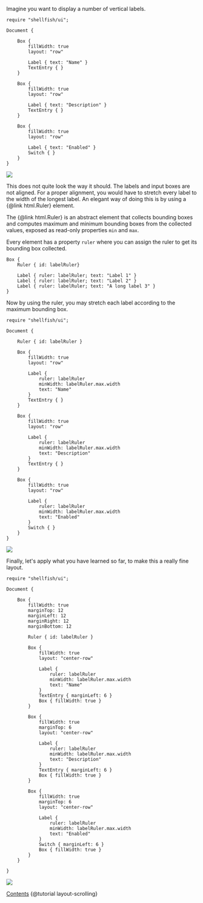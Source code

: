 Imagine you want to display a number of vertical labels.

```
require "shellfish/ui";

Document {

    Box {
        fillWidth: true
        layout: "row"

        Label { text: "Name" }
        TextEntry { }
    }

    Box {
        fillWidth: true
        layout: "row"

        Label { text: "Description" }
        TextEntry { }
    }

    Box {
        fillWidth: true
        layout: "row"

        Label { text: "Enabled" }
        Switch { }
    }
}
```

![](images/layout-ruler-01.png)

This does not quite look the way it should. The labels and input boxes are
not aligned. For a proper alignment, you would have to stretch every label
to the width of the longest label. An elegant way of doing this is by using
a {@link html.Ruler} element.

The {@link html.Ruler} is an abstract element that collects bounding boxes and computes
maximum and minimum bounding boxes from the collected values, exposed as read-only
properties `min` and `max`.

Every element has a property `ruler` where you can assign the ruler to get its
bounding box collected.

```
Box {
    Ruler { id: labelRuler}

    Label { ruler: labelRuler; text: "Label 1" }
    Label { ruler: labelRuler; text: "Label 2" }
    Label { ruler: labelRuler; text: "A long label 3" }
}
```

Now by using the ruler, you may stretch each label according to the maximum bounding box.

```
require "shellfish/ui";

Document {

    Ruler { id: labelRuler }

    Box {
        fillWidth: true
        layout: "row"

        Label {
            ruler: labelRuler
            minWidth: labelRuler.max.width
            text: "Name"
        }
        TextEntry { }
    }

    Box {
        fillWidth: true
        layout: "row"

        Label {
            ruler: labelRuler
            minWidth: labelRuler.max.width
            text: "Description"
        }
        TextEntry { }
    }

    Box {
        fillWidth: true
        layout: "row"

        Label {
            ruler: labelRuler
            minWidth: labelRuler.max.width
            text: "Enabled"
        }
        Switch { }
    }
}
```

![](images/layout-ruler-02.png)

Finally, let's apply what you have learned so far, to make this a really fine
layout.

```
require "shellfish/ui";

Document {

    Box {
        fillWidth: true
        marginTop: 12
        marginLeft: 12
        marginRight: 12
        marginBottom: 12

        Ruler { id: labelRuler }

        Box {
            fillWidth: true
            layout: "center-row"

            Label {
                ruler: labelRuler
                minWidth: labelRuler.max.width
                text: "Name"
            }
            TextEntry { marginLeft: 6 }
            Box { fillWidth: true }
        }

        Box {
            fillWidth: true
            marginTop: 6
            layout: "center-row"

            Label {
                ruler: labelRuler
                minWidth: labelRuler.max.width
                text: "Description"
            }
            TextEntry { marginLeft: 6 }
            Box { fillWidth: true }
        }

        Box {
            fillWidth: true
            marginTop: 6
            layout: "center-row"

            Label {
                ruler: labelRuler
                minWidth: labelRuler.max.width
                text: "Enabled"
            }
            Switch { marginLeft: 6 }
            Box { fillWidth: true }
        }
    }

}
```

![](images/layout-ruler-03.png)

<div class="navstrip">
<span class="go-home"><a href="index.html">Contents</a></span>
<span class="go-previous">{@tutorial layout-scrolling}</span>
</div>
